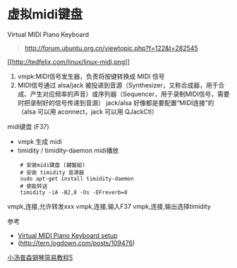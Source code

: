 # 虚拟midi键盘

Virtual MIDI Piano Keyboard

> http://forum.ubuntu.org.cn/viewtopic.php?f=122&t=282545

[[http://tedfelix.com/linux/linux-midi.png]]

1. vmpk:MIDI信号发生器，负责将按键转换成 MIDI 信号
2. MIDI信号通过 alsa/jack 被投递到音源（Synthesizer，又称合成器，用于合成、产生对应频率的声音）或序列器（Sequencer，用于录制MIDI信号，需要时把录制好的信号传递到音源）
jack/alsa 好像都是要配置“MIDI连接”的（alsa 可以用 aconnect，jack 可以用 QJackCtl）

midi键盘 (F37)

* vmpk 生成 midi
* timidity / timidity-daemon midi播放

```
    # 安装midi键盘 (鍵盤組)
    # 安装 timidity 音源器
    sudo apt-get install timidity-daemon
    # 使能转送
    timidity -iA -B2,8 -Os -EFreverb=0
```

vmpk,连接,允许转发xxx
vmpk,连接,输入F37
vmpk,连接,输出选择timidity


参考

* [Virtual MIDI Piano Keyboard setup](http://askubuntu.com/questions/34391/virtual-midi-piano-keyboard-setup)
* (http://tern.logdown.com/posts/109476)



[小汤普森钢琴简易教程5](http://www.youku.com/playlist_show/id_17294924.html)


